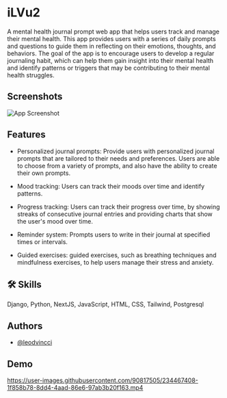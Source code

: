 
# iLVu2
A mental health journal prompt web app that helps users track and manage their mental health. This app provides users with a series of daily prompts and questions to guide them in reflecting on their emotions, thoughts, and behaviors. The goal of the app is to encourage users to develop a regular journaling habit, which can help them gain insight into their mental health and identify patterns or triggers that may be contributing to their mental health struggles.


## Screenshots

![App Screenshot](https://user-images.githubusercontent.com/90817505/229370702-a90415b9-b5f0-4d5e-a19c-2a11017a2d52.png)




## Features

- Personalized journal prompts: Provide users with personalized journal prompts that are tailored to their needs and preferences. Users are able to choose from a variety of prompts, and also have the ability to create their own prompts.

- Mood tracking: Users can track their moods over time and identify patterns.

- Progress tracking: Users can track their progress over time, by showing streaks of consecutive journal entries and providing charts that show the user's mood over time.

- Reminder system: Prompts users to write in their journal at specified times or intervals.

- Guided exercises: guided exercises, such as breathing techniques and mindfulness exercises, to help users manage their stress and anxiety.

## 🛠 Skills
Django, Python, NextJS, JavaScript, HTML, CSS, Tailwind, Postgresql


## Authors

- [@leodvincci](https://www.github.com/leodvincci)


## Demo


https://user-images.githubusercontent.com/90817505/234467408-1f858b78-8dd4-4aad-86e6-97ab3b20f163.mp4


